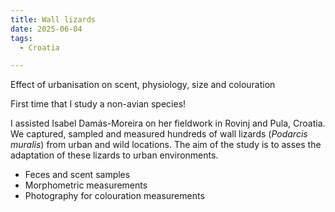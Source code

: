 ```yaml
---
title: Wall lizards
date: 2025-06-04
tags:
  - Croatia

---
```


Effect of urbanisation on scent, physiology, size and colouration

<!--more-->

First time that I study a non-avian species! 

I assisted Isabel Damás-Moreira on her fieldwork in Rovinj and Pula, Croatia. We captured, sampled and measured hundreds of wall lizards (*Podarcis muralis*) from urban and wild locations. The aim of the study is to asses the adaptation of these lizards to urban environments.

- Feces and scent samples
- Morphometric measurements
- Photography for colouration measurements